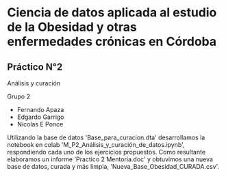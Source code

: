 # Ciencia de datos aplicada al estudio de la Obesidad y otras enfermedades crónicas en Córdoba  
## Práctico N°2
Análisis y curación 

Grupo 2
* Fernando Apaza
* Edgardo Garrigo
* Nicolas E Ponce  

Utilizando la base de datos 'Base_para_curacion.dta' desarrollamos la notebook en colab 'M_P2_Análisis_y_curación_de_datos.ipynb', respondiendo cada uno de los ejercicios propuestos. Como resultante elaboramos un informe 'Practico 2 Mentoria.doc' y obtuvimos una nueva base de datos, curada y más limpia, 'Nueva_Base_Obesidad_CURADA.csv'. 
